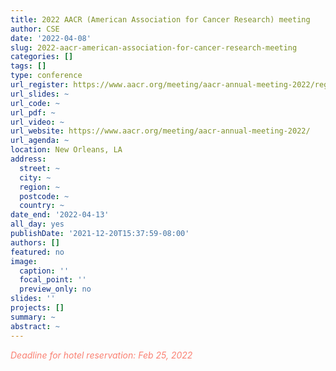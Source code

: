 ```yaml
---
title: 2022 AACR (American Association for Cancer Research) meeting
author: CSE
date: '2022-04-08'
slug: 2022-aacr-american-association-for-cancer-research-meeting
categories: []
tags: []
type: conference
url_register: https://www.aacr.org/meeting/aacr-annual-meeting-2022/registration/
url_slides: ~
url_code: ~
url_pdf: ~
url_video: ~
url_website: https://www.aacr.org/meeting/aacr-annual-meeting-2022/
url_agenda: ~
location: New Orleans, LA
address:
  street: ~
  city: ~
  region: ~
  postcode: ~
  country: ~
date_end: '2022-04-13'
all_day: yes
publishDate: '2021-12-20T15:37:59-08:00'
authors: []
featured: no
image:
  caption: ''
  focal_point: ''
  preview_only: no
slides: ''
projects: []
summary: ~
abstract: ~
---
```

<span style="color: salmon;">*Deadline for hotel reservation: Feb 25, 2022*</span>

<!--more-->
